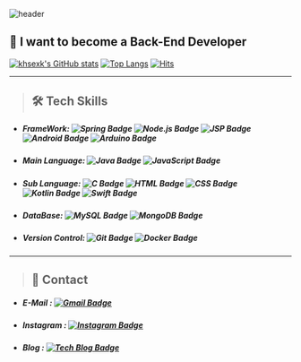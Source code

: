 ![header](https://capsule-render.vercel.app/api?type=Slice&color=auto&height=100&section=header&text=KHSEXK%20HUB&fontSize=50)

## 🙌 I want to become a Back-End Developer
[![khsexk's GitHub stats](https://github-readme-stats.vercel.app/api?username=khsexk)](https://github.com/anuraghazra/github-readme-stats) [![Top Langs](https://github-readme-stats.vercel.app/api/top-langs/?username=khsexk&layout=compact)](https://github.com/anuraghazra/github-readme-stats) [![Hits](https://hits.seeyoufarm.com/api/count/incr/badge.svg?url=https%3A%2F%2Fgithub.com%2Fkhsexk&count_bg=%2395CE6A&title_bg=%239A9595&icon=&icon_color=%23E7E7E7&title=hits&edge_flat=false)](https://hits.seeyoufarm.com)

* * *
>  ##  🛠 Tech Skills 
* ##### FrameWork: ![Spring Badge](https://img.shields.io/badge/-Spring-FFFFFF?style=flat&logo=Spring) ![Node.js Badge](https://img.shields.io/badge/-Node.js-F7DF1E?style=flat&logo=Node.js) ![JSP Badge](https://img.shields.io/badge/-JSP-FFA500?style=flat&logo=Java&logoColor=000000) ![Android Badge](https://img.shields.io/badge/-Android-3DDC84?style=flat&logo=Android&logoColor=FFFFFF) ![Arduino Badge](https://img.shields.io/badge/-Arduino-FFFFFF?style=flat&logo=Arduino)

* ##### Main Language: ![Java Badge](https://img.shields.io/badge/-Java-007396?style=flat&logo=Java&logoColor=FFFFFF) ![JavaScript Badge](https://img.shields.io/badge/-JavaScript-D4D4D4?style=flat&logo=JavaScript)   

* ##### Sub Language: ![C Badge](https://img.shields.io/badge/-C-000000?style=flat&logo=C) ![HTML Badge](https://img.shields.io/badge/-HTML5-F7DF1E?style=flat&logo=HTML5) ![CSS Badge](https://img.shields.io/badge/-CSS3-F1B3B3?style=flat&logo=CSS3) ![Kotlin Badge](https://img.shields.io/badge/-Kotlin-0095D5?style=flat&logo=Kotlin&logoColor=FFFFFF) ![Swift Badge](https://img.shields.io/badge/-Swift-FFFFFF?style=flat&logo=Swift) 

* ##### DataBase: ![MySQL Badge](https://img.shields.io/badge/-MySQL-fbceb1?style=flat&logo=MySQL) ![MongoDB Badge](https://img.shields.io/badge/-MongoDB-797979?style=flat&logo=MongoDB)

* ##### Version Control: ![Git Badge](https://img.shields.io/badge/-Git-D4D4D4?style=flat&logo=Git) ![Docker Badge](https://img.shields.io/badge/-Docker-FFFFFF?style=flat&logo=Docker)
* * *
> ##  📩 Contact 
* ##### E-Mail : [![Gmail Badge](https://img.shields.io/badge/-Gmail-000000?style=flat&logo=Gmail)](mailto:kohyunsuk98@gmail.com)
* ##### Instagram : [![Instagram Badge](https://img.shields.io/badge/-Instagram-FFCCFF?style=flat&logo=Instagram)](https://www.instagram.com/kx__seo1c/)
* ##### Blog : [![Tech Blog Badge](http://img.shields.io/badge/-Blogger-D4D4D4?style=flat-square&logo=Blogger&link=https://alkorithm.tistory.com/)](https://alkorithm.tistory.com/)
